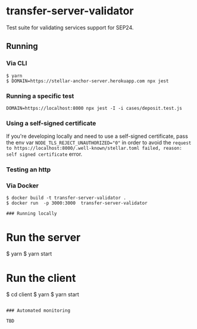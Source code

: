 # transfer-server-validator

Test suite for validating services support for SEP24.

## Running

### Via CLI

```
$ yarn
$ DOMAIN=https://stellar-anchor-server.herokuapp.com npx jest
```

### Running a specific test

```
DOMAIN=https://localhost:8000 npx jest -I -i cases/deposit.test.js
```

### Using a self-signed certificate

If you're developing locally and need to use a self-signed certificate, pass the env var `NODE_TLS_REJECT_UNAUTHORIZED="0"` in order to avoid the `request to https://localhost:8000/.well-known/stellar.toml failed, reason: self signed certificate` error.

### Testing an http 

### Via Docker

```
$ docker build -t transfer-server-validator .
$ docker run  -p 3000:3000  transfer-server-validator

### Running locally

```
# Run the server
$ yarn
$ yarn start

# Run the client
$ cd client
$ yarn
$ yarn start
```

### Automated monitoring

TBD
